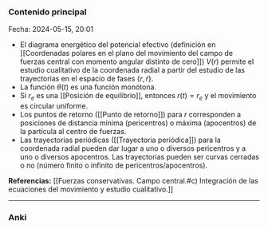 ### Contenido principal

Fecha: 2024-05-15, 20:01

 - El diagrama energético del potencial efectivo (definición en [[Coordenadas polares en el plano del movimiento del campo de fuerzas central con momento angular distinto de cero]]) $V(r)$ permite el estudio cualitativo de la coordenada radial a partir del estudio de las trayectorias en el espacio de fases $\{r, \dot{r}\}$.
 - La función $\theta(t)$ es una función monótona.
 - Si $r_e$ es una [[Posición de equilibrio]], entonces $r(t) = r_e$ y el movimiento es circular uniforme.
 - Los puntos de retorno ([[Punto de retorno]]) para $r$ corresponden a posiciones de distancia mínima (pericentros) o máxima (apocentros) de la partícula al centro de fuerzas.
 - Las trayectorias periódicas ([[Trayectoria periódica]]) para la coordenada radial pueden dar lugar a uno o diversos pericentros y a uno o diversos apocentros. Las trayectorias pueden ser curvas cerradas o no (número finito o infinito de pericentros/apocentros).

**Referencias:** [[Fuerzas conservativas. Campo central.#c) Integración de las ecuaciones del movimiento y estudio cualitativo.]]

---
### Anki
